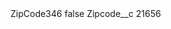 <?xml version="1.0" encoding="UTF-8"?>
<CustomMetadata xmlns="http://soap.sforce.com/2006/04/metadata" xmlns:xsi="http://www.w3.org/2001/XMLSchema-instance" xmlns:xsd="http://www.w3.org/2001/XMLSchema">
    <label>ZipCode346</label>
    <protected>false</protected>
    <values>
        <field>Zipcode__c</field>
        <value xsi:type="xsd:string">21656</value>
    </values>
</CustomMetadata>
